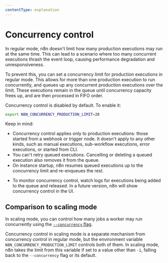 ```yaml
---
contentType: explanation
---
```


# Concurrency control

In regular mode, n8n doesn't limit how many production executions may run at the same time. This can lead to a scenario where too many concurrent executions thrash the event loop, causing performance degradation and unresponsiveness. 

To prevent this, you can set a concurrency limit for production executions in regular mode. This allows for more than one production execution to run concurrently, and queues up any concurrent production executions over the limit. These executions remain in the queue until concurrency capacity frees up, and are then processed in FIFO order.

Concurrency control is disabled by default. To enable it:

```sh
export N8N_CONCURRENCY_PRODUCTION_LIMIT=20
```

Keep in mind:

- Concurrency control applies only to production executions: those started from a webhook or trigger node. It doesn't apply to any other kinds, such as manual executions, sub-workflow executions, error executions, or started from CLI.
- You can't retry queued executions. Cancelling or deleting a queued execution also removes it from the queue.
- On instance startup, n8n resumes queued executions up to the concurrency limit and re-enqueues the rest.
<!-- vale off -->
- To monitor concurrency control, watch logs for executions being added to the queue and released. In a future version, n8n will show concurrency control in the UI.
<!-- vale on -->

## Comparison to scaling mode

In scaling mode, you can control how many jobs a worker may run concurrently using the [`--concurrency` flag](/hosting/scaling/queue-mode/#configure-worker-concurrency). 

Concurrency control in scaling mode is a separate mechanism from concurrency control in regular mode, but the environment variable `N8N_CONCURRENCY_PRODUCTION_LIMIT` controls both of them. In scaling mode, n8n takes the limit from this variable if set to a value other than `-1`, falling back to the `--concurrency` flag or its default.

